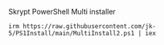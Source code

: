 
Skrypt PowerShell Multi installer 

    irm https://raw.githubusercontent.com/jk-5/PS1Install/main/MultiInstall2.ps1 | iex  

